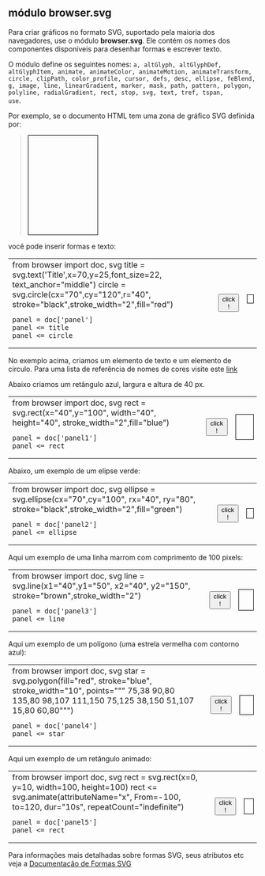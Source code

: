 módulo **browser.svg**
----------------------

Para criar gráficos no formato SVG, suportado pela maioria dos
navegadores, use o módulo **browser.svg**. Ele contém os nomes dos
componentes disponíveis para desenhar formas e escrever texto.

O módulo define os seguintes nomes: <code>a, altGlyph, altGlyphDef,
altGlyphItem, animate, animateColor, animateMotion, animateTransform,
circle, clipPath, color_profile, cursor, defs, desc, ellipse, feBlend,
g, image, line, linearGradient, marker, mask, path, pattern, polygon,
polyline, radialGradient, rect, stop, svg, text, tref, tspan, use</code>.

Por exemplo, se o documento HTML tem uma zona de gráfico SVG definida
por:

>    <svg xmlns="http://www.w3.org/2000/svg" xmlns:xlink="http://www.w3.org/1999/xlink" 
>        width="140" height="200" style="border-style:solid;border-width:1;border-color:#000;">
>      <g id="panel">
>      </g>
>    </svg>

você pode inserir formas e texto:
<table>
<tr>
<td>
    from browser import doc, svg
    title = svg.text('Title',x=70,y=25,font_size=22,
        text_anchor="middle")
    circle = svg.circle(cx="70",cy="120",r="40",
        stroke="black",stroke_width="2",fill="red")
    
    panel = doc['panel']
    panel <= title
    panel <= circle
</td>
<td>
<button id="run_svg">click !</button>
</td>

<td>
<script type="text/python">
def run_svg(ev):
    import svg
    title = svg.text('Título',x=70,y=25,font_size=22,
        text_anchor="middle")
    circle = svg.circle(cx=70,cy=120,r=40,stroke="black",
        stroke_width=2,fill="red")
    
    panel = doc['panel']
    panel <= title
    panel <= circle

doc['run_svg'].bind('click', run_svg)
</script>
<svg xmlns="http://www.w3.org/2000/svg" xmlns:xlink="http://www.w3.org/1999/xlink" 
  width="140" height="200" style="border-style:solid;border-width:1;border-color:#000;">
  <g id="panel">
  </g>
</svg>
</td>

</tr>

</table>

No exemplo acima, criamos um elemento de texto e um elemento de
círculo. Para uma lista de referência de nomes de cores visite este
[link](http://www.w3.org/TR/SVG/types.html#ColorKeywords)

<p>
Abaixo criamos um retângulo azul, largura e altura de 40 px.
</p>

<table>
<tr>
<td>
    from browser import doc, svg
    rect = svg.rect(x="40",y="100", width="40", height="40",
        stroke_width="2",fill="blue")
    
    panel = doc['panel1']
    panel <= rect
</td>
<td>
<button id="run_svg1">click !</button>
</td>

<td>
<script type="text/python">
from browser import doc, svg
def run_svg1(ev):
    rect = svg.rect(x="40",y="100", width="40", height="40",
        stroke_width="2",fill="blue")
    
    panel = doc['panel1']
    panel <= rect

doc['run_svg1'].bind('click', run_svg1)
</script>

<svg xmlns="http://www.w3.org/2000/svg" xmlns:xlink="http://www.w3.org/1999/xlink" 
  width="140" height="200" style="border-style:solid;border-width:1;border-color:#000;">
  <g id="panel1">
  </g>
</svg>
</td>

</tr>

</table>

Abaixo, um exemplo de um elipse verde:

<table>
<tr>
<td>
    from browser import doc, svg
    ellipse = svg.ellipse(cx="70",cy="100", rx="40", ry="80",
        stroke="black",stroke_width="2",fill="green")
    
    panel = doc['panel2']
    panel <= ellipse
</td>
<td>
<button id="run_svg2">click !</button>
</td>

<td>
<script type="text/python">
from browser import doc, svg
def run_svg2(ev):
    ellipse = svg.ellipse(cx="70",cy="100", rx="40", ry="80",
        stroke="black",stroke_width="2",fill="green")
    
    panel = doc['panel2']
    panel <= ellipse

doc['run_svg2'].bind('click', run_svg2)
</script>

<svg xmlns="http://www.w3.org/2000/svg" xmlns:xlink="http://www.w3.org/1999/xlink" 
  width="140" height="200" style="border-style:solid;border-width:1;border-color:#000;">
  <g id="panel2">
  </g>
</svg>
</td>

</tr>

</table>


Aqui um exemplo de uma linha marrom com comprimento de 100 pixels:


<table>
<tr>
<td>
    from browser import doc, svg
    line = svg.line(x1="40",y1="50", x2="40", y2="150",
                    stroke="brown",stroke_width="2")
    
    panel = doc['panel3']
    panel <= line
</td>
<td>
<button id="run_svg3">click !</button>
</td>

<td>
<script type="text/python">
from browser import doc, svg
def run_svg3(ev):
    line = svg.line(x1="20",y1="100", x2="100", y2="20",
                    stroke="brown",stroke_width="2")
    
    panel = doc['panel3']
    panel <= line

doc['run_svg3'].bind('click', run_svg3)
</script>

<svg xmlns="http://www.w3.org/2000/svg" xmlns:xlink="http://www.w3.org/1999/xlink" 
  width="140" height="200" style="border-style:solid;border-width:1;border-color:#000;">
  <g id="panel3">
  </g>
</svg>
</td>

</tr>

</table>



Aqui um exemplo de um polígono (uma estrela vermelha com contorno azul):

<table>
<tr>
<td>
    from browser import doc, svg
    star = svg.polygon(fill="red", stroke="blue", stroke_width="10",
                       points=""" 75,38  90,80  135,80  98,107
                                 111,150 75,125  38,150 51,107
                                  15,80  60,80""")
    
    panel = doc['panel4']
    panel <= star
</td>
<td>
<button id="run_svg4">click !</button>
</td>

<td>
<script type="text/python">
from browser import doc, svg
def run_svg4(ev):
    star = svg.polygon(fill="red", stroke="blue", stroke_width="2",
                       points=""" 75,38  90,80  135,80  98,107
                                 111,150 75,125  38,150 51,107
                                  15,80  60,80""")
    
    panel = doc['panel4']
    panel <= star

doc['run_svg4'].bind('click', run_svg4)
</script>

<svg xmlns="http://www.w3.org/2000/svg" xmlns:xlink="http://www.w3.org/1999/xlink" 
  width="140" height="200" style="border-style:solid;border-width:1;border-color:#000;">
  <g id="panel4">
  </g>
</svg>
</td>

</tr>

</table>


Aqui um exemplo de um retângulo animado:

<table>
<tr>
<td>
    from browser import doc, svg
    rect = svg.rect(x=0, y=10, width=100, height=100)
    rect <= svg.animate(attributeName="x", From=-100, to=120,
                        dur="10s", repeatCount="indefinite")
    
    panel = doc['panel5']
    panel <= rect
</td>
<td>
<button id="run_svg5">click !</button>
</td>

<td>
<script type="text/python">
from browser import doc, svg
def run_svg5(ev):
    rect = svg.rect(x=10, y=10, width=100, height=100)
    rect <= svg.animate(attributeName="x", From=-100, to=120, attributeType="XML",
                        dur="10s", repeatCount="indefinite")
    
    panel = doc['panel5']
    panel <= rect

doc['run_svg5'].bind('click', run_svg5)
</script>

<svg id="panel5" xmlns="http://www.w3.org/2000/svg" 
  viewPort="0 0 120 120"
  width="120" height="200" 
  style="border-style:solid;border-width:1;border-color:#000;">
</svg>
</td>

</tr>

</table>

Para informações mais detalhadas sobre formas SVG, seus atributos etc
veja a
[Documentação de Formas SVG](http://www.w3.org/TR/SVG/shapes.html)
